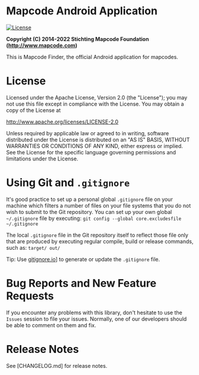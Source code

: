 # Mapcode Android Application

[![License](http://img.shields.io/badge/license-APACHE2-blue.svg)]()

**Copyright (C) 2014-2022 Stichting Mapcode Foundation (http://www.mapcode.com)**

This is Mapcode Finder, the official Android application for mapcodes.

# License

Licensed under the Apache License, Version 2.0 (the "License");
you may not use this file except in compliance with the License.
You may obtain a copy of the License at

http://www.apache.org/licenses/LICENSE-2.0

Unless required by applicable law or agreed to in writing, software
distributed under the License is distributed on an "AS IS" BASIS,
WITHOUT WARRANTIES OR CONDITIONS OF ANY KIND, either express or implied.
See the License for the specific language governing permissions and
limitations under the License.

# Using Git and `.gitignore`

It's good practice to set up a personal global `.gitignore` file on your machine which filters a number of files
on your file systems that you do not wish to submit to the Git repository. You can set up your own global
`~/.gitignore` file by executing:
`git config --global core.excludesfile ~/.gitignore`

The local `.gitignore` file in the Git repository itself to reflect those file only that are produced by executing
regular compile, build or release commands, such as:
`target/ out/`

Tip: Use [gitignore.io](http://gitignore.io)] to generate or update the `.gitignore` file.

# Bug Reports and New Feature Requests

If you encounter any problems with this library, don't hesitate to use the `Issues` session to file your issues.
Normally, one of our developers should be able to comment on them and fix.

# Release Notes

See [CHANGELOG.md] for release notes.